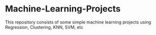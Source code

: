 # Machine-Learning-Projects
This repository consists of some simple machine learning projects using Regression, Clustering, KNN, SVM, etc
